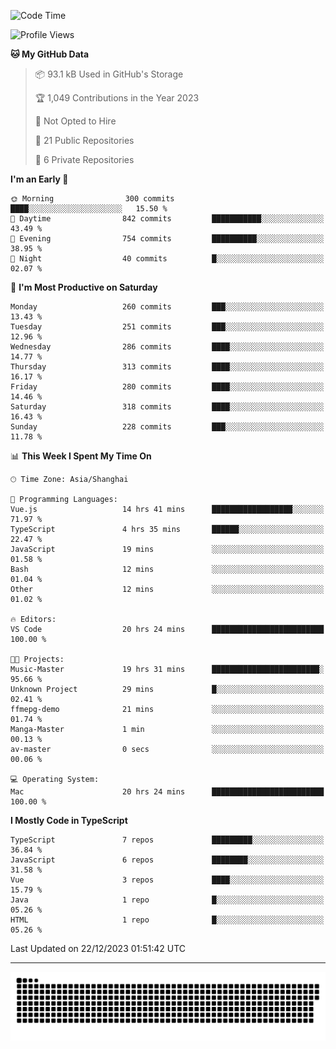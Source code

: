 <!--
<picture>
  <source
    srcset="https://github-readme-stats.vercel.app/api?username=kevinxft&show_icons=true&theme=dark"
    media="(prefers-color-scheme: dark)"
  />
  <source
    srcset="https://github-readme-stats.vercel.app/api?username=kevinxft&show_icons=true"
    media="(prefers-color-scheme: light), (prefers-color-scheme: no-preference)"
  />
  <img src="https://github-readme-stats.vercel.app/api?username=kevinxft&show_icons=true" />
</picture>
-->

<!--START_SECTION:waka-->
![Code Time](http://img.shields.io/badge/Code%20Time-1%2C398%20hrs%2011%20mins-blue)

![Profile Views](http://img.shields.io/badge/Profile%20Views-0-blue)

**🐱 My GitHub Data** 

> 📦 93.1 kB Used in GitHub's Storage 
 > 
> 🏆 1,049 Contributions in the Year 2023
 > 
> 🚫 Not Opted to Hire
 > 
> 📜 21 Public Repositories 
 > 
> 🔑 6 Private Repositories 
 > 
**I'm an Early 🐤** 

```text
🌞 Morning                300 commits         ████░░░░░░░░░░░░░░░░░░░░░   15.50 % 
🌆 Daytime                842 commits         ███████████░░░░░░░░░░░░░░   43.49 % 
🌃 Evening                754 commits         ██████████░░░░░░░░░░░░░░░   38.95 % 
🌙 Night                  40 commits          █░░░░░░░░░░░░░░░░░░░░░░░░   02.07 % 
```
📅 **I'm Most Productive on Saturday** 

```text
Monday                   260 commits         ███░░░░░░░░░░░░░░░░░░░░░░   13.43 % 
Tuesday                  251 commits         ███░░░░░░░░░░░░░░░░░░░░░░   12.96 % 
Wednesday                286 commits         ████░░░░░░░░░░░░░░░░░░░░░   14.77 % 
Thursday                 313 commits         ████░░░░░░░░░░░░░░░░░░░░░   16.17 % 
Friday                   280 commits         ████░░░░░░░░░░░░░░░░░░░░░   14.46 % 
Saturday                 318 commits         ████░░░░░░░░░░░░░░░░░░░░░   16.43 % 
Sunday                   228 commits         ███░░░░░░░░░░░░░░░░░░░░░░   11.78 % 
```


📊 **This Week I Spent My Time On** 

```text
🕑︎ Time Zone: Asia/Shanghai

💬 Programming Languages: 
Vue.js                   14 hrs 41 mins      ██████████████████░░░░░░░   71.97 % 
TypeScript               4 hrs 35 mins       ██████░░░░░░░░░░░░░░░░░░░   22.47 % 
JavaScript               19 mins             ░░░░░░░░░░░░░░░░░░░░░░░░░   01.58 % 
Bash                     12 mins             ░░░░░░░░░░░░░░░░░░░░░░░░░   01.04 % 
Other                    12 mins             ░░░░░░░░░░░░░░░░░░░░░░░░░   01.02 % 

🔥 Editors: 
VS Code                  20 hrs 24 mins      █████████████████████████   100.00 % 

🐱‍💻 Projects: 
Music-Master             19 hrs 31 mins      ████████████████████████░   95.66 % 
Unknown Project          29 mins             █░░░░░░░░░░░░░░░░░░░░░░░░   02.41 % 
ffmepg-demo              21 mins             ░░░░░░░░░░░░░░░░░░░░░░░░░   01.74 % 
Manga-Master             1 min               ░░░░░░░░░░░░░░░░░░░░░░░░░   00.13 % 
av-master                0 secs              ░░░░░░░░░░░░░░░░░░░░░░░░░   00.06 % 

💻 Operating System: 
Mac                      20 hrs 24 mins      █████████████████████████   100.00 % 
```

**I Mostly Code in TypeScript** 

```text
TypeScript               7 repos             █████████░░░░░░░░░░░░░░░░   36.84 % 
JavaScript               6 repos             ████████░░░░░░░░░░░░░░░░░   31.58 % 
Vue                      3 repos             ████░░░░░░░░░░░░░░░░░░░░░   15.79 % 
Java                     1 repo              █░░░░░░░░░░░░░░░░░░░░░░░░   05.26 % 
HTML                     1 repo              █░░░░░░░░░░░░░░░░░░░░░░░░   05.26 % 
```




 Last Updated on 22/12/2023 01:51:42 UTC
<!--END_SECTION:waka-->

---

<picture>
  <source media="(prefers-color-scheme: dark)" srcset="https://raw.githubusercontent.com/kevinxft/kevinxft/output/github-contribution-grid-snake-dark.svg">
  <source media="(prefers-color-scheme: light)" srcset="https://raw.githubusercontent.com/kevinxft/kevinxft/output/github-contribution-grid-snake.svg">
  <img alt="github contribution grid snake animation" src="https://raw.githubusercontent.com/kevinxft/kevinxft/output/github-contribution-grid-snake.svg">
</picture>